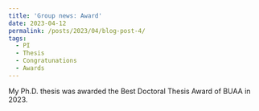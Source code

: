 ```yaml
---
title: 'Group news: Award'
date: 2023-04-12
permalink: /posts/2023/04/blog-post-4/
tags:
  - PI
  - Thesis
  - Congratunations
  - Awards
---
```


My Ph.D. thesis was awarded the Best Doctoral Thesis Award of BUAA in 2023.
